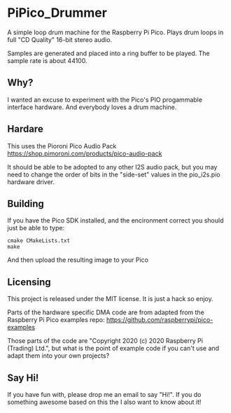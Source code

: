 # PiPico_Drummer
A simple loop drum machine for the Raspberry Pi Pico. Plays drum loops in full "CD Quality" 16-bit stereo audio.

Samples are generated and placed into a ring buffer to be played. The sample rate is about 44100.

## Why?
I wanted an excuse to experiment with the Pico's PIO progammable interface hardware. And everybody loves a drum machine.

## Hardare 
This uses the Pioroni Pico Audio Pack https://shop.pimoroni.com/products/pico-audio-pack

It should be able to be adopted to any other I2S audio pack, but you may need to change the order of bits in the "side-set" values in the pio_i2s.pio hardware driver.

## Building
If you have the Pico SDK installed, and the encironment correct you should just be able to type:

    cmake CMakeLists.txt
    make

And then upload the resulting image to your Pico

## Licensing
This project is released under the MIT license. It is just a hack so enjoy.

Parts of the hardware specific DMA code are from adapted from the Raspberry Pi Pico examples repo: https://github.com/raspberrypi/pico-examples 

Those parts of the code are "Copyright 2020 (c) 2020 Raspberry Pi (Trading) Ltd.", but what is the
point of example code if you can't use and adapt them into your own projects?

## Say Hi!
If you have fun with, please drop me an email to say "Hi!". If you do something awesome based
on this the I also want to know about it!

